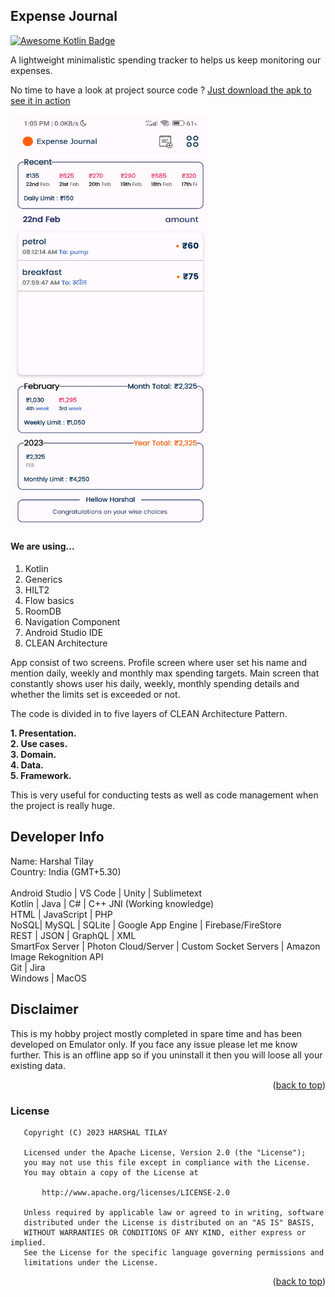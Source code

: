 ## Expense Journal
[![Awesome Kotlin Badge](https://kotlin.link/awesome-kotlin.svg)](https://github.com/KotlinBy/awesome-kotlin)
<a name="readme-top"></a>
 <p align="left">
 A lightweight minimalistic spending tracker to helps us keep monitoring our expenses.
 </p>
  
 No time to have a look at project source code ?
<a href="https://github.com/harshaltilay/ExpenseJournal/raw/master/ExpenseJournal.apk">
    Just download the apk to see it in action
</a>

<a href="https://github.com/harshaltilay/ExpenseJournal">
    <img src="screenshot1.png" alt="Logo" width="320" height="660">
</a>


#### We are using...

1) Kotlin
2) Generics
3) HILT2
4) Flow basics
5) RoomDB
6) Navigation Component
7) Android Studio IDE
8) CLEAN Architecture

App consist of two screens. Profile screen where user set his name and mention daily, weekly and monthly max spending targets. Main screen that constantly shows user his daily, weekly, monthly spending details and whether the limits set is exceeded or not.

The code is divided in to five layers of CLEAN Architecture Pattern. 

<b>1. Presentation.</b><br> 
<b>2. Use cases.</b><br> 
<b>3. Domain.</b><br> 
<b>4. Data.</b><br> 
<b>5. Framework.</b><br>

This is very useful for conducting tests as well as code management when the project is really huge.

<!-- CONTACT -->
## Developer Info
Name: Harshal Tilay</br>
Country: India (GMT+5.30)</br></br>
Android Studio | VS Code | Unity | Sublimetext</br>
Kotlin | Java | C# | C++ JNI (Working knowledge)</br>
HTML | JavaScript | PHP <br>
NoSQL| MySQL | SQLite | Google App Engine | Firebase/FireStore</br>
REST | JSON | GraphQL | XML</br>
SmartFox Server | Photon Cloud/Server | Custom Socket Servers | Amazon Image Rekognition API</br>
Git | Jira</br>
Windows | MacOS</br>


## Disclaimer
This is my hobby project mostly completed in spare time and has been developed on Emulator only. If you face any issue please let me know further. 
This is an offline app so if you uninstall it then you will loose all your existing data.
<p align="right">(<a href="#readme-top">back to top</a>)</p>



### License
```
   Copyright (C) 2023 HARSHAL TILAY

   Licensed under the Apache License, Version 2.0 (the "License");
   you may not use this file except in compliance with the License.
   You may obtain a copy of the License at

       http://www.apache.org/licenses/LICENSE-2.0

   Unless required by applicable law or agreed to in writing, software
   distributed under the License is distributed on an "AS IS" BASIS,
   WITHOUT WARRANTIES OR CONDITIONS OF ANY KIND, either express or implied.
   See the License for the specific language governing permissions and
   limitations under the License.
```
<p align="right">(<a href="#readme-top">back to top</a>)</p>
